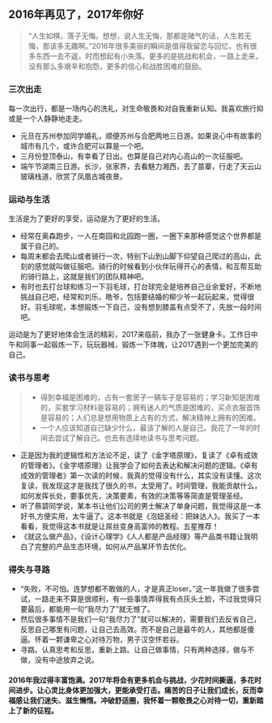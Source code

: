 ## 2016年再见了，2017年你好
>“人生如棋，落子无悔。想想，说人生无悔，那都是赌气的话，人生若无悔，那该多无趣啊。”2016年很多美丽的瞬间是值得我留恋与回忆，也有很多东西一去不返，时而想起有小失落。更多的是挑战和机会，一路上走来，没有那么多艰辛和抱怨，更多的信心和战胜困难的鼓励。

### 三次出走

每一次出行，都是一场内心的洗礼，对生命敬畏和对自我重新认知。我喜欢旅行抑或是一个人静静地走走。

- 元旦在苏州参加同学婚礼，顺便苏州与合肥两地三日游。如果说心中有故事的城市有几个，或许合肥可以算是一个吧。
- 三月份登顶泰山，有幸看了日出。也算是自己对内心高山的一次征服吧。
- 端午节湖南三日游。长沙，张家界，去看魅力湘西，去了苗寨，行走了天云山玻璃栈道，欣赏了凤凰古城夜景。

### 运动与生活
生活是为了更好的享受，运动是为了更好的生活。

- 经常在奥森跑步，一人在南园和北园跑一圈，一圈下来那种感觉这个世界都是属于自己的。
- 每周末都会去爬山或者骑行一次，特别下山到山脚下仰望自己爬过的高山，此刻的感觉就叫做征服吧。骑行的时候看到小伙伴玩得开心的表情，和互帮互助的骑行路上，这就是我们的团队精神吧。
- 有时也去打台球和练习一下羽毛球，打台球完全是培养自己业余爱好，不断地挑战自己吧，经常和刘乐，皓爷，包括要结婚的柳少爷一起玩起来，觉得很好。羽毛球呢，本想锻炼一下自己，没有想到膝盖有点受不了，先放一段时间吧。

运动是为了更好地体会生活的精彩，2017来临前，我办了一张健身卡。工作日中午和同事一起锻炼一下，玩玩器械，锻炼一下体魄，让2017遇到一个更加完美的自己。

### 读书与思考
> - 得到幸福是困难的，占有一套房子一辆车子是容易的；学习新知是困难的，买套学习材料是容易的；拥有迷人的气质是困难的，买点衣服首饰是容易的；人们总是想用物质上占有的方式，解决精神上拥有的困难。
> - 一个人应该知道自己缺少什么，最该了解的人是自己。我花了一年的时间去尝试了解自己。也去有选择地读书与思考问题。

- 正是因为我的逻辑性和方法论不足，读了《金字塔原理》，复读了《卓有成效的管理者》。《金字塔原理》让我学会了如何去表达和解决问题的逻辑。《卓有成效的管理者》第一次读的时候，我真的觉得没有什么，其实没有读懂。这次复读，我发现这才是我找了很久的书，太受用了。时间管理，我能贡献什么，如何发挥长处，要事优先，决策要素，有效的决策等等简直是管理圣经。
- 听了蔡碧同学说，某本书让他们公司的男士解决了单身问题，我觉得这是一本好书,方便实用，太牛逼了。这本书就是《泡妞圣经：把妹达人》。我买了一本看看，我觉得这本书就是让屌丝变身高富帅的教程。五星推荐！
- 《就这么做产品》，《设计心理学》《人人都是产品经理》等产品类书籍让我明白了完整的产品生态环境，如何从产品某环节去优化。

### 得失与寻路
- “失败，不可怕。连梦想都不敢做的人，才是真正loser。”这一年我做了很多尝试，一路走来不算是很顺利，有一些事情弄得我有点灰头土脸，不过我觉得只要最后，都能用一句“我尽力了”就无憾了。
- 然后很多事情不是我们一句“我尽力了”就可以解决的，需要我们去反省自己，反思自己哪里有问题，让自己去高效。而不是自己是最牛的人，其他都是傻逼。怀着一颗谦卑之心对待万物，男子汉空怀若谷。
- 寻路。认真思考和反思，重新上路。让自己做事情，只有两种选择，做与不做，没有中途放弃之说。

#### 2016年我过得丰富饱满。2017年将会有更多机会与挑战，少花时间撕逼，多花时间进步。让心灵比身体更加强大，更能承受打击。痛苦的日子让我们成长，反而幸福感让我们迷失、滋生懒惰。冲破舒适圈，我怀着一颗敬畏之心对待一切，重新踏上了新的征程。


